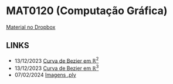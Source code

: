 # MAT0120 (Computação Gráfica)

[Material no Dropbox](https://www.dropbox.com/scl/fo/fw2vko7h4oktrqnp2kjfc/h?rlkey=pcht39q2hqiq6gmyep8f1r4eu&dl=0)

## LINKS
- 13/12/2023 [Curva de Bezier em $\mathbb{R}^2$](https://www.desmos.com/calculator/oi4fwqo9od)
- 13/12/2023 [Curva de Bezier em $\mathbb{R}^3$](https://www.desmos.com/3d/003469889c)
- 07/02/2024 [Imagens .ply](https://paulbourke.net/dataformats/ply/)
